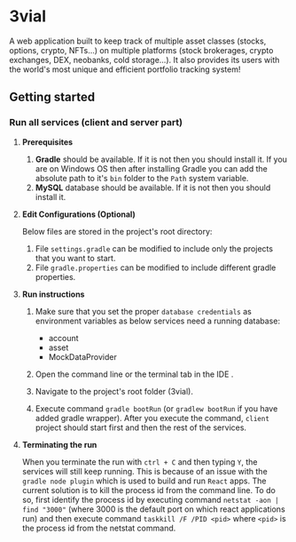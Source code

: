# 3vial
A web application built to keep track of multiple asset classes (stocks, options, crypto, NFTs…) on multiple platforms (stock brokerages, crypto exchanges, DEX, neobanks, cold storage…). It also provides its users with the world's most unique and efficient portfolio tracking system!

## Getting started

### Run all services (client and server part)

1. <b>Prerequisites</b>

    1. <b>Gradle</b> should be available. If it is not then you should install it.
       If you are on Windows OS then after installing Gradle you can add the absolute path to it's `bin` folder to the `Path` system variable.
    2. <b>MySQL</b> database should be available. If it is not then you should install it.

2. <b>Edit Configurations (Optional)</b>

    Below files are stored in the project's root directory:
    
    1. File `settings.gradle` can be modified to include only the projects that you want to start.
    2. File `gradle.properties` can be modified to include different gradle properties.
    
3. <b>Run instructions</b>

    1. Make sure that you set the proper `database credentials` as environment variables as below services need a running database:
        * account
        * asset
        * MockDataProvider
    
    2. Open the command line or the terminal tab in the IDE .
    3. Navigate to the project's root folder (3vial).
    4. Execute command `gradle bootRun` (or `gradlew bootRun` if you have added gradle wrapper).
       After you execute the command, `client` project should start first and then the rest of the services.
  
4. <b>Terminating the run</b>

    When you terminate the run with `ctrl + C` and then typing `Y`, the services will still keep running.
    This is because of an issue with the `gradle node plugin` which is used to build and run `React` apps.
    The current solution is to kill the process id from the command line. To do so,
    first identify the process id by executing command `netstat -aon | find "3000"` (where 3000 is the default port on which react applications run)
    and then execute command `taskkill /F /PID <pid>` where `<pid>` is the process id from the netstat command.